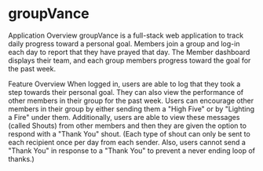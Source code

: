 groupVance
============
Application Overview
groupVance is a full-stack web application to track daily progress toward a personal goal.  Members join a group and log-in each day to report that they have prayed that day. The Member dashboard displays their team, and each group members progress toward the goal for the past week.  

Feature Overview
When logged in, users are able to log that they took a step towards their personal goal.  They can also view the performance of other members in their group for the past week.  Users can encourage other members in their group by either sending them a "High Five" or by "Lighting a Fire" under them.  Additionally, users are able to view these messages (called Shouts) from other members and then they are given the option to respond with a "Thank You" shout. (Each type of shout can only be sent to each recipient once per day from each sender.  Also, users cannot send a "Thank You" in response to a "Thank You" to prevent a never ending loop of thanks.)
